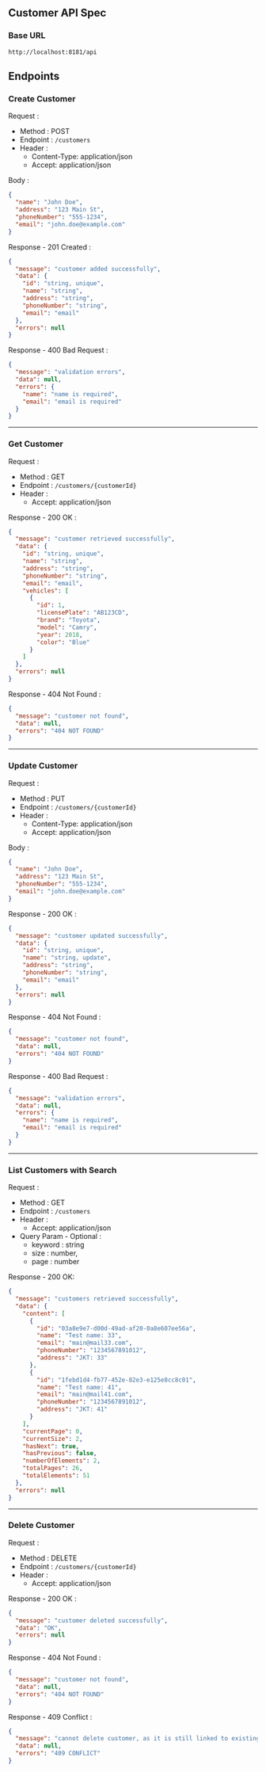 ## Customer API Spec

### Base URL

`http://localhost:8181/api`

## Endpoints

### Create Customer

Request :

- Method : POST
- Endpoint : `/customers`
- Header :
    - Content-Type: application/json
    - Accept: application/json

Body :

```json 
{
  "name": "John Doe",
  "address": "123 Main St",
  "phoneNumber": "555-1234",
  "email": "john.doe@example.com"
}
```

Response - 201 Created :

```json 
{
  "message": "customer added successfully",
  "data": {
    "id": "string, unique",
    "name": "string",
    "address": "string",
    "phoneNumber": "string",
    "email": "email"
  },
  "errors": null
}
```

Response - 400 Bad Request :

```json 
{
  "message": "validation errors",
  "data": null,
  "errors": {
    "name": "name is required",
    "email": "email is required"
  }
}
```

---

### Get Customer

Request :

- Method : GET
- Endpoint : `/customers/{customerId}`
- Header :
    - Accept: application/json

Response - 200 OK :

```json 
{
  "message": "customer retrieved successfully",
  "data": {
    "id": "string, unique",
    "name": "string",
    "address": "string",
    "phoneNumber": "string",
    "email": "email",
    "vehicles": [
      {
        "id": 1,
        "licensePlate": "AB123CD",
        "brand": "Toyota",
        "model": "Camry",
        "year": 2018,
        "color": "Blue"
      }
    ]
  },
  "errors": null
}
```

Response - 404 Not Found :

```json 
{
  "message": "customer not found",
  "data": null,
  "errors": "404 NOT FOUND"
}
```

---

### Update Customer

Request :

- Method : PUT
- Endpoint : `/customers/{customerId}`
- Header :
    - Content-Type: application/json
    - Accept: application/json

Body :

```json 
{
  "name": "John Doe",
  "address": "123 Main St",
  "phoneNumber": "555-1234",
  "email": "john.doe@example.com"
}
```

Response - 200 OK :

```json 
{
  "message": "customer updated successfully",
  "data": {
    "id": "string, unique",
    "name": "string, update",
    "address": "string",
    "phoneNumber": "string",
    "email": "email"
  },
  "errors": null
}
```

Response - 404 Not Found :

```json 
{
  "message": "customer not found",
  "data": null,
  "errors": "404 NOT FOUND"
}
```

Response - 400 Bad Request :

```json 
{
  "message": "validation errors",
  "data": null,
  "errors": {
    "name": "name is required",
    "email": "email is required"
  }
}
```

---

### List Customers with Search

Request :

- Method : GET
- Endpoint : `/customers`
- Header :
    - Accept: application/json
- Query Param - Optional :
    - keyword : string
    - size : number,
    - page : number

Response - 200 OK:

```json
{
  "message": "customers retrieved successfully",
  "data": {
    "content": [
      {
        "id": "03a8e9e7-d00d-49ad-af20-0a8e607ee56a",
        "name": "Test name: 33",
        "email": "main@mail33.com",
        "phoneNumber": "1234567891012",
        "address": "JKT: 33"
      },
      {
        "id": "1febd1d4-fb77-452e-82e3-e125e8cc8c01",
        "name": "Test name: 41",
        "email": "main@mail41.com",
        "phoneNumber": "1234567891012",
        "address": "JKT: 41"
      }
    ],
    "currentPage": 0,
    "currentSize": 2,
    "hasNext": true,
    "hasPrevious": false,
    "numberOfElements": 2,
    "totalPages": 26,
    "totalElements": 51
  },
  "errors": null
}
```

---

### Delete Customer

Request :

- Method : DELETE
- Endpoint : `/customers/{customerId}`
- Header :
    - Accept: application/json

Response - 200 OK :

```json
{
  "message": "customer deleted successfully",
  "data": "OK",
  "errors": null
}
```

Response - 404 Not Found :

```json 
{
  "message": "customer not found",
  "data": null,
  "errors": "404 NOT FOUND"
}
```

Response - 409 Conflict :

```json 
{
  "message": "cannot delete customer, as it is still linked to existing vehicle.",
  "data": null,
  "errors": "409 CONFLICT"
}
```